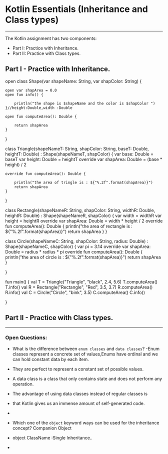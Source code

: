 # Kotlin Essentials (Inheritance and Class types)
---
The Kotlin assignment has two components:
- Part I: Practice with Inheritance.
- Part II: Practice with Class types. 

## Part I - Practice with Inheritance.

open class Shape(var shapeName: String, var shapColor: String) {

    open var shapArea = 0.0
    open fun info() {

        println("the shape is $shapeName and the color is $shapColor ")
    }//height:Double,width :Double

    open fun computeArea(): Double {

        return shapArea
    }

}

class Triangle(shapeNameT: String, shapColor: String, baseT: Double, heightT: Double) : Shape(shapeNameT, shapColor) {
var base: Double = baseT
var height: Double = heightT
override var shapArea: Double = (base * height) / 2


    override fun computeArea(): Double {

        println("the area of tringle is : ${"%.2f".format(shapArea)}")
        return shapArea
    }
}

class Rectangle(shapeNameR: String, shapColor: String, widthR: Double, heightR: Double) : Shape(shapeNameR, shapColor) {
var width = widthR
var height = heightR
override var shapArea: Double = width * height / 2
override fun computeArea(): Double {
println("the area of rectangle is : ${"%.2f".format(shapArea)}")
return shapArea
}
}

class Circle(shapeNameC: String, shapColor: String, radius: Double) : Shape(shapeNameC, shapColor) {
var pi = 3.14
override var shapArea: Double = radius * radius * pi
override fun computeArea(): Double {
println("the area of circle is : ${"%.2f".format(shapArea)}")
return shapArea
}

}

fun main() {
val T = Triangle("Triangle", "black", 2.4, 5.6)
T.computeArea()
T.info()
val R = Rectangle("Rectangle", "Red", 3.5, 3.7)
R.computeArea()
R.info()
val C = Circle("Circle", "bink", 3.5)
C.computeArea()
C.info()


}
## Part II - Practice with Class types.
---
### Open Questions:
- What is the difference between `enum classes` and `data classes`?
-Enum classes represent a concrete set of values,Enums have ordinal and we can hold constant data by each item.
- They are perfect to represent a constant set of possible values.

- A data class is a class that only contains state and does not perform any operation. 
- The advantage of using data classes instead of regular classes is 
- that Kotlin gives us an immense amount of self-generated code.
- 
- Which one of the `object` keyword ways can be used for the inheritance concept?
  Companion Object
- object ClassName :Single Inheritance..
- 

